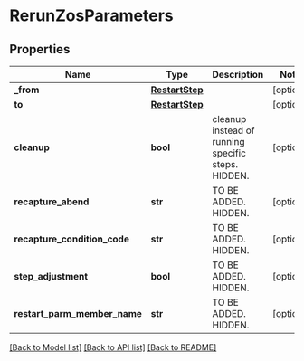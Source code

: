 # RerunZosParameters

## Properties
Name | Type | Description | Notes
------------ | ------------- | ------------- | -------------
**_from** | [**RestartStep**](RestartStep.md) |  | [optional] 
**to** | [**RestartStep**](RestartStep.md) |  | [optional] 
**cleanup** | **bool** | cleanup instead of running specific steps. HIDDEN. | [optional] 
**recapture_abend** | **str** | TO BE ADDED. HIDDEN. | [optional] 
**recapture_condition_code** | **str** | TO BE ADDED. HIDDEN. | [optional] 
**step_adjustment** | **bool** | TO BE ADDED. HIDDEN. | [optional] 
**restart_parm_member_name** | **str** | TO BE ADDED. HIDDEN. | [optional] 

[[Back to Model list]](../README.md#documentation-for-models) [[Back to API list]](../README.md#documentation-for-api-endpoints) [[Back to README]](../README.md)

